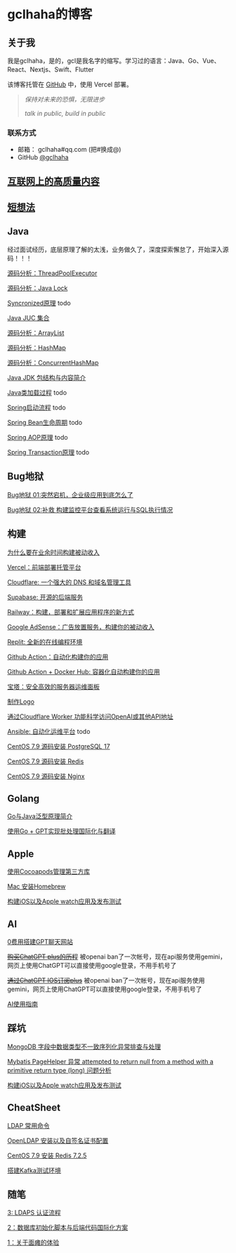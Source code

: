 # gclhaha的博客

## 关于我

我是gclhaha，是的，gcl是我名字的缩写。学习过的语言：Java、Go、Vue、React、Nextjs、Swift、Flutter

该博客托管在 [GitHub](https://github.com/gclhaha/blog) 中，使用 Vercel 部署。

> _保持对未来的恐惧，无限进步_
>
> _talk in public, build in public_

### 联系方式

- 邮箱：  gclhaha#qq.com (把#换成@)
- GitHub [@gclhaha](https://github.com/gclhaha)

## [互联网上的高质量内容](./sources.md)

## [短想法](./thoughts.md)

## Java

经过面试经历，底层原理了解的太浅，业务做久了，深度探索懈怠了，开始深入源码！！！

[源码分析：ThreadPoolExecutor](./java/threadpoolexecutor.md)

[源码分析：Java Lock](./java/lock.md)

[Syncronized原理](/) todo

[Java JUC 集合](./java/juc-collection.md)

[源码分析：ArrayList](./java/arraylist.md)

[源码分析：HashMap](./java/hashmap.md)

[源码分析：ConcurrentHashMap](./java/concurrenthashmap.md)

[Java JDK 包结构与内容简介](./java/packages.md)

[Java类加载过程](/) todo

[Spring启动流程](/) todo

[Spring Bean生命周期](/) todo

[Spring AOP原理](/) todo

[Spring Transaction原理](/) todo

## Bug地狱

[Bug地狱 01:突然宕机，企业级应用到底怎么了](./bughell/01.md)

[Bug地狱 02:补救 构建监控平台查看系统运行与SQL执行情况](./bughell/02.md)

## 构建

[为什么要在业余时间构建被动收入](./building/README.md)

[Vercel：前端部署托管平台](./building/vercel.md)

[Cloudflare: 一个强大的 DNS 和域名管理工具](./building/cloudflare.md)

[Supabase: 开源的后端服务](./building/supabase.md)

[Railway：构建，部署和扩展应用程序的新方式](./building/railway.md)

[Google AdSense：广告放置服务，构建你的被动收入](./building/adsense.md)

[Replit: 全新的在线编程环境](./building/replit.md)

[Github Action：自动化构建你的应用](./building/githubaction.md)

[Github Action + Docker Hub: 容器化自动构建你的应用](./building/dockerhub.md)

[宝塔：安全高效的服务器运维面板](./building/bt.md)

[制作Logo](https://www.logo.surf/)

[通过Cloudflare Worker 功能科学访问OpenAI或其他API地址](./building/cloudflare-worker.md)

[Ansible: 自动化运维平台](/) todo

[CentOS 7.9 源码安装 PostgreSQL 17](./building/centos79-install-pgsql17.md)

[CentOS 7.9 源码安装 Redis](./building/centos79-install-redis.md)

[CentOS 7.9 源码安装 Nginx](./building/centos79-install-nginx.md)

## Golang

[Go与Java泛型原理简介](./golang/go-vs-java-generic.md)

[使用Go + GPT实现批处理国际化与翻译](./golang/go-with-gpt-batch-i18n-and-translation.md)

## Apple

[使用Cocoapods管理第三方库](./apple/cocoapods.md)

[Mac 安装Homebrew](./apple/homebrew.md)

[构建iOS以及Apple watch应用及发布测试](./apple/archive.md)

## AI

[0费用搭建GPT聊天网站](./ai/0-cost-gpt-chat.md)

~~[购买ChatGPT plus的历程](./ai/chatGPT-plus-guide.md)~~ 被openai ban了一次帐号，现在api服务使用gemini，网页上使用ChatGPT可以直接使用google登录，不用手机号了

~~[通过ChatGPT IOS订阅plus](./ai/subscribe-by-ios.md)~~ 被openai ban了一次帐号，现在api服务使用gemini，网页上使用ChatGPT可以直接使用google登录，不用手机号了

[AI使用指南](./ai/ai-guide.md)

## 踩坑

[MongoDB 字段中数据类型不一致序列化异常排查与处理](./bug/mongdb-var-data-type-different.md)

[Mybatis PageHelper 异常 attempted to return null from a method with a primitive return type (long) 问题分析](./bug/mybatis-pagehelper.md)

[构建iOS以及Apple watch应用及发布测试](./apple/archive.md)

## CheatSheet

[LDAP 常用命令](./cheat-sheet/ldap-command.md)

[OpenLDAP 安装以及自签名证书配置](./cheat-sheet/ldap-self-signed-certificate-config.md)

[CentOS 7.9 安装 Redis 7.2.5](./cheat-sheet/redis-install.md)

[搭建Kafka测试环境](./cheat-sheet/kafka-startup.md)

## 随笔

[3: LDAPS 认证流程](./eassy/eassy-3.md)

[2：数据库初始化脚本与后端代码国际化方案](./eaasy/eaasy-2.md)

[1：关于面瘫的体验](./eaasy/eaasy-1.md)
